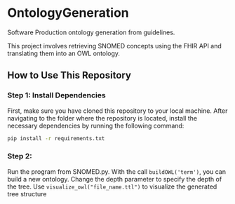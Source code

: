 # OntologyGeneration

Software Production ontology generation from guidelines.

This project involves retrieving SNOMED concepts using the FHIR API and translating them into an OWL ontology.

## How to Use This Repository

### Step 1: Install Dependencies

First, make sure you have cloned this repository to your local machine. After navigating to the folder where the repository is located, install the necessary dependencies by running the following command:

```sh
pip install -r requirements.txt
```

### Step 2: 

Run the program from SNOMED.py. With the call ```buildOWL('term')```, you can build a new ontology. Change the depth parameter to specify the depth of the tree.
Use ```visualize_owl("file_name.ttl")``` to visualize the generated tree structure

